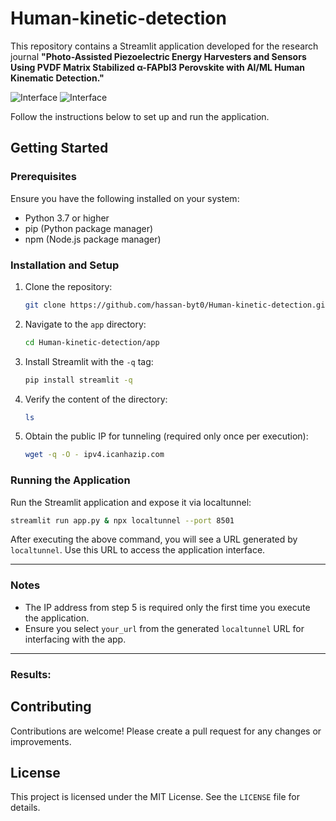 # Human-kinetic-detection

This repository contains a Streamlit application developed for the research journal **"Photo-Assisted Piezoelectric Energy Harvesters and Sensors Using PVDF Matrix Stabilized α-FAPbI3 Perovskite with AI/ML Human Kinematic Detection."**


![Interface](https://drive.google.com/uc?id=1HJiFmMsGZr7TtPX51Sv6PVt9lkyqwUgs "Screenshot of the app")
![Interface](https://drive.google.com/uc?id=1AUxBsD87vtTT_tTnVT_OPZXtZbRULGEo "Screenshot of the app")

Follow the instructions below to set up and run the application.

## Getting Started

### Prerequisites

Ensure you have the following installed on your system:
- Python 3.7 or higher
- pip (Python package manager)
- npm (Node.js package manager)

### Installation and Setup

1. Clone the repository:
   ```bash
   git clone https://github.com/hassan-byt0/Human-kinetic-detection.git

2. Navigate to the `app` directory:
   ```bash
   cd Human-kinetic-detection/app
   ```

3. Install Streamlit with the `-q` tag:
   ```bash
   pip install streamlit -q
   ```

4. Verify the content of the directory:
   ```bash
   ls
   ```

5. Obtain the public IP for tunneling (required only once per execution):
   ```bash
   wget -q -O - ipv4.icanhazip.com
   ```

### Running the Application

Run the Streamlit application and expose it via localtunnel:
   ```bash
   streamlit run app.py & npx localtunnel --port 8501
   ```

After executing the above command, you will see a URL generated by `localtunnel`. Use this URL to access the application interface.

---

### Notes

- The IP address from step 5 is required only the first time you execute the application.
- Ensure you select `your_url` from the generated `localtunnel` URL for interfacing with the app.

---

### Results:

## Contributing

Contributions are welcome! Please create a pull request for any changes or improvements.

## License

This project is licensed under the MIT License. See the `LICENSE` file for details.

